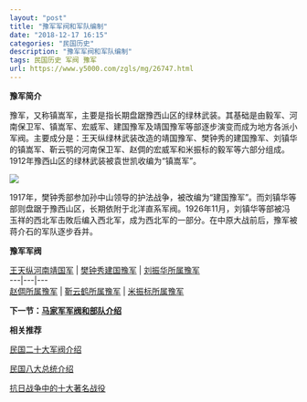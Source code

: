 ```yaml
---
layout: "post"
title: "豫军军阀和军队编制"
date: "2018-12-17 16:15"
categories: "民国历史"
description: "豫军军阀和军队编制"
tags: 民国历史 军阀 豫军
url: https://www.y5000.com/zgls/mg/26747.html
---
```






**豫军简介**

豫军，又称镇嵩军，主要是指长期盘踞豫西山区的绿林武装。其基础是由毅军、河南保卫军、镇嵩军、宏威军、建国豫军及靖国豫军等部逐步演变而成为地方各派小军阀。主要成分是：王天纵绿林武装改造的靖国豫军、樊钟秀的建国豫军、刘镇华的镇嵩军、靳云鹗的河南保卫军、赵倜的宏威军和米振标的毅军等六部分组成。1912年豫西山区的绿林武装被袁世凯收编为“镇嵩军”。

![](https://img.y5000.com/uploads/allimg/171218/8-1G21Q1101X53.jpg)

1917年，樊钟秀部参加孙中山领导的护法战争，被改编为“建国豫军”。而刘镇华等部则盘踞于豫西山区，长期依附于北洋直系军阀。1926年11月，刘镇华等部被冯玉祥的西北军击敗后编入西北军，成为西北军的一部分。在中原大战前后，豫军被蒋介石的军队逐步呑并。

**豫军军阀**

[ 王天纵河南靖国军](https://www.y5000.com/zgls/mg/26748.html) |
[樊钟秀建国豫军](https://www.y5000.com/zgls/mg/26750.html) |
[刘振华所属豫军](https://www.y5000.com/zgls/mg/26753.html)  
---|---|---  
[赵倜所属豫军](https://www.y5000.com/zgls/mg/26754.html) |
[靳云鹤所属豫军](https://www.y5000.com/zgls/mg/26756.html) |
[米振标所属豫军](https://www.y5000.com/zgls/mg/26757.html)  
  
**下一节：[马家军军阀和部队介绍](https://www.y5000.com/zgls/mg/26758.html)**

**相关推荐**

[民国二十大军阀介绍](https://www.y5000.com/zgls/mrzj/26565.html)

[民国八大总统介绍](https://www.y5000.com/zgls/mrzj/26536.html)

[抗日战争中的十大著名战役](https://www.y5000.com/zgls/mg/26671.html)
